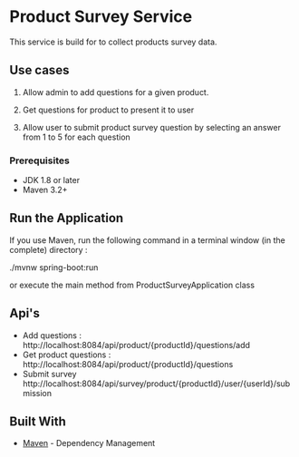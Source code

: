 # Product Survey Service

This service is build for to collect products survey data.

## Use cases ##

1. Allow admin to add questions for a given product.

2. Get questions for product to present it to user

3. Allow user to submit product survey question by selecting an answer
from 1 to 5 for each question

### Prerequisites
* JDK 1.8 or later
* Maven 3.2+


## Run the Application
If you use Maven, run the following command in a terminal window (in the complete) directory :

./mvnw spring-boot:run

or execute the main method from ProductSurveyApplication class

## Api's

* Add questions : http://localhost:8084/api/product/{productId}/questions/add
* Get product questions : http://localhost:8084/api/product/{productId}/questions
* Submit survey http://localhost:8084/api/survey/product/{productId}/user/{userId}/submission

## Built With
* [Maven](https://maven.apache.org/) - Dependency Management



